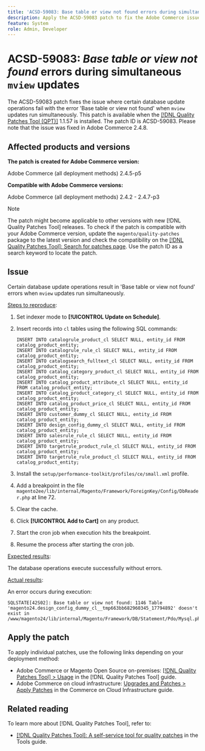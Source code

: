```yaml
---
title: 'ACSD-59083: Base table or view not found errors during simultaneous mview updates'
description: Apply the ACSD-59083 patch to fix the Adobe Commerce issue where certain database update operations fail with the error 'Base table or view not found'.
feature: System
role: Admin, Developer
---
```

# ACSD-59083: *Base table or view not found* errors during simultaneous `mview` updates

The ACSD-59083 patch fixes the issue where certain database update operations fail with the error 'Base table or view not found' when `mview` updates run simultaneously. This patch is available when the [[!DNL Quality Patches Tool (QPT)]](/help/tools/quality-patches-tool/quality-patches-tool-to-self-serve-quality-patches.md) 1.1.57 is installed. The patch ID is ACSD-59083. Please note that the issue was fixed in Adobe Commerce 2.4.8.

## Affected products and versions

**The patch is created for Adobe Commerce version:**

Adobe Commerce (all deployment methods)  2.4.5-p5

**Compatible with Adobe Commerce versions:**

Adobe Commerce (all deployment methods) 2.4.2 - 2.4.7-p3

>[!NOTE]
>
>The patch might become applicable to other versions with new [!DNL Quality Patches Tool] releases. To check if the patch is compatible with your Adobe Commerce version, update the `magento/quality-patches` package to the latest version and check the compatibility on the [[!DNL Quality Patches Tool]: Search for patches page](https://experienceleague.adobe.com/tools/commerce-quality-patches/index.html). Use the patch ID as a search keyword to locate the patch.

## Issue

Certain database update operations result in 'Base table or view not found' errors when `mview` updates run simultaneously.

<u>Steps to reproduce</u>:

1. Set indexer mode to **[!UICONTROL Update on Schedule]**.
1. Insert records into `cl` tables using the following SQL commands:

    ```
    INSERT INTO catalogrule_product_cl SELECT NULL, entity_id FROM catalog_product_entity;
    INSERT INTO catalogrule_rule_cl SELECT NULL, entity_id FROM catalog_product_entity;
    INSERT INTO catalogsearch_fulltext_cl SELECT NULL, entity_id FROM catalog_product_entity;
    INSERT INTO catalog_category_product_cl SELECT NULL, entity_id FROM catalog_product_entity;
    INSERT INTO catalog_product_attribute_cl SELECT NULL, entity_id FROM catalog_product_entity;
    INSERT INTO catalog_product_category_cl SELECT NULL, entity_id FROM catalog_product_entity;
    INSERT INTO catalog_product_price_cl SELECT NULL, entity_id FROM catalog_product_entity;
    INSERT INTO customer_dummy_cl SELECT NULL, entity_id FROM catalog_product_entity;
    INSERT INTO design_config_dummy_cl SELECT NULL, entity_id FROM catalog_product_entity;
    INSERT INTO salesrule_rule_cl SELECT NULL, entity_id FROM catalog_product_entity;
    INSERT INTO targetrule_product_rule_cl SELECT NULL, entity_id FROM catalog_product_entity;
    INSERT INTO targetrule_rule_product_cl SELECT NULL, entity_id FROM catalog_product_entity;
    ```

1. Install the `setup/performance-toolkit/profiles/ce/small.xml` profile.
1. Add a breakpoint in the file `magento2ee/lib/internal/Magento/Framework/ForeignKey/Config/DbReader.php` at line 72.
1. Clear the cache.
1. Click **[!UICONTROL Add to Cart]** on any product.
1. Start the cron job when execution hits the breakpoint.
1. Resume the process after starting the cron job.

<u>Expected results</u>:

The database operations execute successfully without errors.

<u>Actual results</u>:

An error occurs during execution:

```
SQLSTATE[42S02]: Base table or view not found: 1146 Table 'magento24.design_config_dummy_cl__tmp663bb682960345_17794892' doesn't exist in /www/magento24/lib/internal/Magento/Framework/DB/Statement/Pdo/Mysql.php:90
```

## Apply the patch

To apply individual patches, use the following links depending on your deployment method:

* Adobe Commerce or Magento Open Source on-premises: [[!DNL Quality Patches Tool] > Usage](/help/tools/quality-patches-tool/usage.md) in the [!DNL Quality Patches Tool] guide.
* Adobe Commerce on cloud infrastructure: [Upgrades and Patches > Apply Patches](https://experienceleague.adobe.com/docs/commerce-cloud-service/user-guide/develop/upgrade/apply-patches.html) in the Commerce on Cloud Infrastructure guide.


## Related reading

To learn more about [!DNL Quality Patches Tool], refer to:

* [[!DNL Quality Patches Tool]: A self-service tool for quality patches](/help/tools/quality-patches-tool/quality-patches-tool-to-self-serve-quality-patches.md) in the Tools guide.
